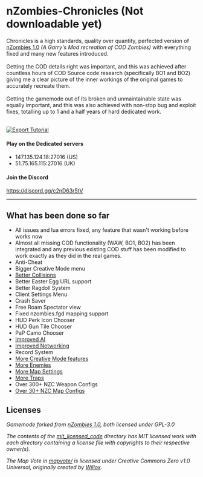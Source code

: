 # nZombies-Chronicles (Not downloadable yet)

Chronicles is a high standards, quality over quantity, perfected version of [nZombies 1.0](https://github.com/Zet0rz/nzombies) _(A Garry's Mod recreation of COD Zombies)_ with everything fixed and many new features introduced.
<br></br>
Getting the COD details right was important, and this was achieved after countless hours of COD Source code research (specifically BO1 and BO2) giving me a clear picture of the inner workings of the original games to accurately recreate them.
<br></br>
Getting the gamemode out of its broken and unmaintainable state was equally important, and this was also achieved with non-stop bug and exploit fixes, totalling up to 1 and a half years of hard dedicated work.
<br></br>

[![Export Tutorial](https://i.imgur.com/D7GuaAR.jpg)](https://www.youtube.com/watch?v=9p8snS73tJ0&t=7s)  

#### Play on the Dedicated servers
* 147.135.124.18:27016 (US)
* 51.75.165.115:27016 (UK)

#### Join the Discord
https://discord.gg/c2nD63r5tV
___

## What has been done so far
* All issues and lua errors fixed, any feature that wasn't working before works now
* Almost all missing COD functionality (WAW, BO1, BO2) has been integrated and any previous existing COD stuff has been modified to work exactly as they did in the real games.
* Anti-Cheat
* Bigger Creative Mode menu
* [Better Collisions](https://github.com/Ethorbit/nZombies-Chronicles/blob/master-workshop/Info/BETTERCOLLISIONS.md) 
* Better Easter Egg URL support
* Better Ragdoll System
* Client Settings Menu
* Crash Saver
* Free Roam Spectator view
* Fixed nzombies.fgd mapping support
* HUD Perk Icon Chooser
* HUD Gun Tile Chooser
* PaP Camo Chooser
* [Improved AI](https://github.com/Ethorbit/nZombies-Chronicles/blob/master-workshop/Info/IMPROVEDAI.md)
* [Improved Networking](https://github.com/Ethorbit/nZombies-Chronicles/blob/master-workshop/Info/IMPROVEDNETWORKING.md)
* Record System
* [More Creative Mode features](https://github.com/Ethorbit/nZombies-Chronicles/blob/master-workshop/Info/New%20Creative%20Mode%20Stuff/README.md) 
* [More Enemies](https://github.com/Ethorbit/nZombies-Chronicles/tree/master-workshop/Info/New%20Enemies)
* [More Map Settings](https://github.com/Ethorbit/nZombies-Chronicles/blob/master-workshop/Info/New%20Creative%20Mode%20Stuff/Map%20Settings/README.md)
* [More Traps](https://github.com/Ethorbit/nZombies-Chronicles/blob/master-workshop/Info/New%20Creative%20Mode%20Stuff/Traps/README.md)   
* Over 300+ NZC Weapon Configs
* [Over 30+ NZC Map Configs](https://github.com/Ethorbit/nZombies-Chronicles/wiki/List-Of-All-Configured-Maps)


## Licenses
_Gamemode forked from [nZombies 1.0](https://github.com/Zet0rz/nzombies), both licensed under GPL-3.0_

_The contents of the [mit_licensed_code](https://github.com/Ethorbit/nZombies-Chronicles/blob/master-workshop/gamemodes/nzombies/gamemode/mit_licensed_code/) directory has MIT licensed work with each directory containing a license file with copyrights to their respective owner(s)._

_The Map Vote in [mapvote/](https://github.com/Ethorbit/nZombies-Chronicles/blob/master-workshop/gamemodes/nzombies/gamemode/mapvote/) is licensed under Creative Commons Zero v1.0 Universal, originally created by [Willox](https://github.com/willox)._
